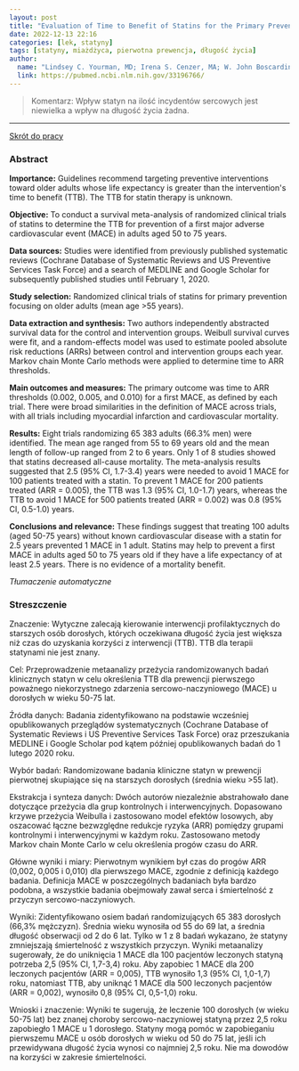 ```yaml
---
layout: post
title: "Evaluation of Time to Benefit of Statins for the Primary Prevention of Cardiovascular Events in Adults Aged 50 to 75 Years: A Meta-analysis "
date: 2022-12-13 22:16
categories: [lek, statyny]
tags: [statyny, miażdżyca, pierwotna prewencja, długość życia]
author:
  name: "Lindsey C. Yourman, MD; Irena S. Cenzer, MA; W. John Boscardin, PhD; Brian T. Nguyen, BA; Alexander K. Smith, MD, MPH; Mara A. Schonberg, MD, MPH; Nancy L. Schoenborn, MD, MHS; Eric W. Widera, MD; Ariela Orkaby, MD, MPH; Annette Rodriguez, MA; Sei J. Lee, MD, MAS"
  link: https://pubmed.ncbi.nlm.nih.gov/33196766/
---
```


> Komentarz:
> Wpływ statyn na ilość incydentów sercowych jest niewielka a wpływ na długość życia żadna. 
> 
<hr>

[Skrót do pracy](https://pubmed.ncbi.nlm.nih.gov/33196766/) 

### Abstract
**Importance:** Guidelines recommend targeting preventive interventions toward older adults whose life expectancy is greater than the intervention's time to benefit (TTB). The TTB for statin therapy is unknown.

**Objective:** To conduct a survival meta-analysis of randomized clinical trials of statins to determine the TTB for prevention of a first major adverse cardiovascular event (MACE) in adults aged 50 to 75 years.

**Data sources:** Studies were identified from previously published systematic reviews (Cochrane Database of Systematic Reviews and US Preventive Services Task Force) and a search of MEDLINE and Google Scholar for subsequently published studies until February 1, 2020.

**Study selection:** Randomized clinical trials of statins for primary prevention focusing on older adults (mean age >55 years).

**Data extraction and synthesis:** Two authors independently abstracted survival data for the control and intervention groups. Weibull survival curves were fit, and a random-effects model was used to estimate pooled absolute risk reductions (ARRs) between control and intervention groups each year. Markov chain Monte Carlo methods were applied to determine time to ARR thresholds.

**Main outcomes and measures:** The primary outcome was time to ARR thresholds (0.002, 0.005, and 0.010) for a first MACE, as defined by each trial. There were broad similarities in the definition of MACE across trials, with all trials including myocardial infarction and cardiovascular mortality.

**Results:** Eight trials randomizing 65 383 adults (66.3% men) were identified. The mean age ranged from 55 to 69 years old and the mean length of follow-up ranged from 2 to 6 years. Only 1 of 8 studies showed that statins decreased all-cause mortality. The meta-analysis results suggested that 2.5 (95% CI, 1.7-3.4) years were needed to avoid 1 MACE for 100 patients treated with a statin. To prevent 1 MACE for 200 patients treated (ARR = 0.005), the TTB was 1.3 (95% CI, 1.0-1.7) years, whereas the TTB to avoid 1 MACE for 500 patients treated (ARR = 0.002) was 0.8 (95% CI, 0.5-1.0) years.

**Conclusions and relevance:** These findings suggest that treating 100 adults (aged 50-75 years) without known cardiovascular disease with a statin for 2.5 years prevented 1 MACE in 1 adult. Statins may help to prevent a first MACE in adults aged 50 to 75 years old if they have a life expectancy of at least 2.5 years. There is no evidence of a mortality benefit.

*Tłumaczenie automatyczne*

### Streszczenie
Znaczenie: Wytyczne zalecają kierowanie interwencji profilaktycznych do starszych osób dorosłych, których oczekiwana długość życia jest większa niż czas do uzyskania korzyści z interwencji (TTB). TTB dla terapii statynami nie jest znany.  
  
Cel: Przeprowadzenie metaanalizy przeżycia randomizowanych badań klinicznych statyn w celu określenia TTB dla prewencji pierwszego poważnego niekorzystnego zdarzenia sercowo-naczyniowego (MACE) u dorosłych w wieku 50-75 lat.  
  
Źródła danych: Badania zidentyfikowano na podstawie wcześniej opublikowanych przeglądów systematycznych (Cochrane Database of Systematic Reviews i US Preventive Services Task Force) oraz przeszukania MEDLINE i Google Scholar pod kątem później opublikowanych badań do 1 lutego 2020 roku.  
  
Wybór badań: Randomizowane badania kliniczne statyn w prewencji pierwotnej skupiające się na starszych dorosłych (średnia wieku >55 lat).  
  
Ekstrakcja i synteza danych: Dwóch autorów niezależnie abstrahowało dane dotyczące przeżycia dla grup kontrolnych i interwencyjnych. Dopasowano krzywe przeżycia Weibulla i zastosowano model efektów losowych, aby oszacować łączne bezwzględne redukcje ryzyka (ARR) pomiędzy grupami kontrolnymi i interwencyjnymi w każdym roku. Zastosowano metody Markov chain Monte Carlo w celu określenia progów czasu do ARR.  
  
Główne wyniki i miary: Pierwotnym wynikiem był czas do progów ARR (0,002, 0,005 i 0,010) dla pierwszego MACE, zgodnie z definicją każdego badania. Definicja MACE w poszczególnych badaniach była bardzo podobna, a wszystkie badania obejmowały zawał serca i śmiertelność z przyczyn sercowo-naczyniowych.  
  
Wyniki: Zidentyfikowano osiem badań randomizujących 65 383 dorosłych (66,3% mężczyzn). Średnia wieku wynosiła od 55 do 69 lat, a średnia długość obserwacji od 2 do 6 lat. Tylko w 1 z 8 badań wykazano, że statyny zmniejszają śmiertelność z wszystkich przyczyn. Wyniki metaanalizy sugerowały, że do uniknięcia 1 MACE dla 100 pacjentów leczonych statyną potrzeba 2,5 (95% CI, 1,7-3,4) roku. Aby zapobiec 1 MACE dla 200 leczonych pacjentów (ARR = 0,005), TTB wynosiło 1,3 (95% CI, 1,0-1,7) roku, natomiast TTB, aby uniknąć 1 MACE dla 500 leczonych pacjentów (ARR = 0,002), wynosiło 0,8 (95% CI, 0,5-1,0) roku.  
  
Wnioski i znaczenie: Wyniki te sugerują, że leczenie 100 dorosłych (w wieku 50-75 lat) bez znanej choroby sercowo-naczyniowej statyną przez 2,5 roku zapobiegło 1 MACE u 1 dorosłego. Statyny mogą pomóc w zapobieganiu pierwszemu MACE u osób dorosłych w wieku od 50 do 75 lat, jeśli ich przewidywana długość życia wynosi co najmniej 2,5 roku. Nie ma dowodów na korzyści w zakresie śmiertelności.